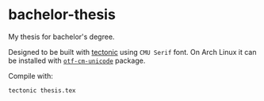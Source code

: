 bachelor-thesis
===============

My thesis for bachelor's degree.

Designed to be built with [tectonic](https://tectonic-typesetting.github.io/)
using `CMU Serif` font. On Arch Linux it can be installed with
[`otf-cm-unicode`](https://aur.archlinux.org/packages/otf-cm-unicode/) package.


Compile with:

```
tectonic thesis.tex
```

